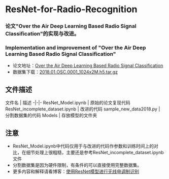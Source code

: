 # ResNet-for-Radio-Recognition
### 论文"Over the Air Deep Learning Based Radio Signal Classification"的实现与改进。
### Implementation and improvement of "Over the Air Deep Learning Based Radio Signal Classification"

* 论文地址：[Over the Air Deep Learning Based Radio Signal Classification](https://arxiv.org/pdf/1712.04578.pdf)
* 数据集下载：[2018.01.OSC.0001_1024x2M.h5.tar.gz](http://opendata.deepsig.io/datasets/2018.01/2018.01.OSC.0001_1024x2M.h5.tar.gz)

## 文件描述
文件名 | 描述
-|-|-
ResNet_Model.ipynb | 原始的论文复现代码
ResNet_incomplete_dataset.ipynb | 改进的代码
sample_new_data2018.py | 分割数据集的代码
Models | 存放模型的文件夹

## 注意
* ResNet_Model.ipynb中代码仅用于与改进的代码作参数和训练时间上的对比，在细节处理上很粗糙，主要还是参考ResNet_incomplete_dataset.ipynb文件
* 分割数据集是因为硬件限制，有条件的可以直接使用完整数据集。
* 更多内容和解释请看博客：[使用ResNet模型进行无线电调制识别](https://blog.csdn.net/qq_34467412/article/details/90738232)
